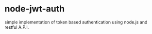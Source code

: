 # node-jwt-auth
simple implementation of token based authentication using node.js and restful A.P.I. 
